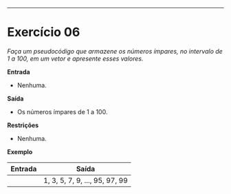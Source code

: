---
# Exercício 06

*Faça um pseudocódigo que armazene os números ímpares, no intervalo de 1 a 100, em um vetor e apresente esses valores.*

**Entrada**

- Nenhuma.

**Saída**

- Os números ímpares de 1 a 100.

**Restrições**

- Nenhuma.

**Exemplo**

| Entrada | Saída                             |
|---------|-----------------------------------|
|         | 1, 3, 5, 7, 9, ..., 95, 97, 99    |
